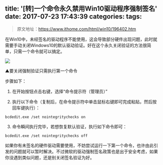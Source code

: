 title: '[转]一个命令永久禁用Win10驱动程序强制签名'
date: 2017-07-23 17:43:39
categories:
tags:
---
> 原文地址：https://www.ithome.com/html/win10/196402.htm

在Win10中，未经签名的驱动程序不能使用，这会导致部分硬件出现问题，此时就需要手动关闭Windows10的默认驱动验证。好在这个永久关闭验证的方法很简单，只需一个命令就可以搞定。

![](https://img.ithome.com/newsuploadfiles/2015/12/20151223_124038_710.png)

▲要关闭强制验证只需执行第一个命令

步骤如下：

1. 在开始按钮点击右键，选择“命令提示符（管理员）”

2. 执行以下命令（复制后，在命令提示符中单击鼠标右键即可完成粘贴，然后按回车键执行）：

```shell
bcdedit.exe /set nointegritychecks on
```

3. 命令瞬间执行完毕，若想恢复默认验证，执行如下命令即可：

```
bcdedit.exe /set nointegritychecks off
```

如果你有未签名的硬件驱动需要使用，不妨尝试运行一下第一个命令，也许由此引发的问题就可以暂时解决。不过微软的驱动强制签名政策也是出于安全考虑，如果你没遇到类似问题，还是别关闭签名验证为好。